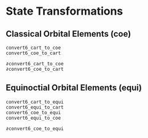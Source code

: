 # State Transformations

## Classical Orbital Elements (coe)

```@docs 
convert6_cart_to_coe
convert6_coe_to_cart

∂convert6_cart_to_coe
∂convert6_coe_to_cart
```

## Equinoctial Orbital Elements (equi)
 
```@docs 
convert6_cart_to_equi
convert6_equi_to_cart
convert6_coe_to_equi
convert6_equi_to_coe

∂convert6_coe_to_equi
```
